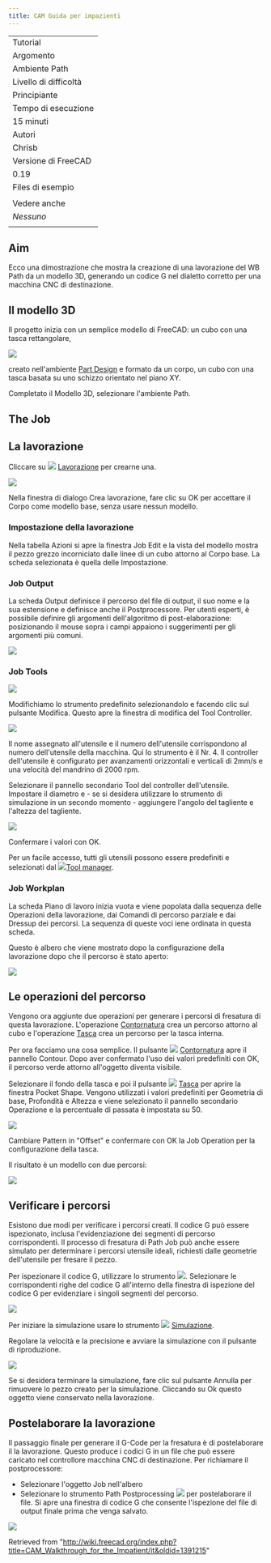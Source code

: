 ```yaml
---
title: CAM Guida per impazienti
---
```

|  |
| --- |
| Tutorial |
| Argomento |
| Ambiente Path |
| Livello di difficoltà |
| Principiante |
| Tempo di esecuzione |
| 15 minuti |
| Autori |
| Chrisb |
| Versione di FreeCAD |
| 0.19 |
| Files di esempio |
|  |
| Vedere anche |
| *Nessuno* |
|  |

## Aim

Ecco una dimostrazione che mostra la creazione di una lavorazione del WB Path da un modello 3D, generando un codice G nel dialetto corretto per una macchina CNC di destinazione.

## Il modello 3D

Il progetto inizia con un semplice modello di FreeCAD: un cubo con una tasca rettangolare,

![](/images/Path-SquarePocketModel.png)

creato nell'ambiente [Part Design](/PartDesign_Workbench/it "PartDesign Workbench/it") e formato da un corpo, un cubo con una tasca basata su uno schizzo orientato nel piano XY.

Completato il Modello 3D, selezionare l'ambiente Path.

## The Job

## La lavorazione

Cliccare su ![](/images/Path-Job.png) [Lavorazione](/Path_Job/it "Path Job/it") per crearne una.

![](/images/Path-JobCreationDialog.png)

Nella finestra di dialogo Crea lavorazione, fare clic su OK per accettare il Corpo come modello base, senza usare nessun modello.

### Impostazione della lavorazione

Nella tabella Azioni si apre la finestra Job Edit e la vista del modello mostra il pezzo grezzo incorniciato dalle linee di un cubo attorno al Corpo base. La scheda selezionata è quella delle Impostazione.

### Job Output

La scheda Output definisce il percorso del file di output, il suo nome e la sua estensione e definisce anche il Postprocessore. Per utenti esperti, è possibile definire gli argomenti dell'algoritmo di post-elaborazione: posizionando il mouse sopra i campi appaiono i suggerimenti per gli argomenti più comuni.

![](/images/Path-JobOutput.png)

### Job Tools

![](/images/Path-JobTools.png)

Modifichiamo lo strumento predefinito selezionandolo e facendo clic sul pulsante Modifica. Questo apre la finestra di modifica del Tool Controller.

![](/images/Path-ToolConfig.gif)

Il nome assegnato all'utensile e il numero dell'utensile corrispondono al numero dell'utensile della macchina. Qui lo strumento è il Nr. 4. Il controller dell'utensile è configurato per avanzamenti orizzontali e verticali di 2mm/s e una velocità del mandrino di 2000 rpm.

Selezionare il pannello secondario Tool del controller dell'utensile. Impostare il diametro e - se si desidera utilizzare lo strumento di simulazione in un secondo momento - aggiungere l'angolo del tagliente e l'altezza del tagliente.

![](/images/Path-ToolAdd.gif)

Confermare i valori con OK.

Per un facile accesso, tutti gli utensili possono essere predefiniti e selezionati dal ![](/images/Path_ToolLibraryEdit.svg)[Tool manager](/Path_ToolLibraryEdit "Path ToolLibraryEdit").

### Job Workplan

La scheda Piano di lavoro inizia vuota e viene popolata dalla sequenza delle Operazioni della lavorazione, dai Comandi di percorso parziale e dai Dressup dei percorsi. La sequenza di queste voci iene ordinata in questa scheda.

Questo è albero che viene mostrato dopo la configurazione della lavorazione dopo che il percorso è stato aperto:

![](/images/Path-TreeWithJob.png)

## Le operazioni del percorso

Vengono ora aggiunte due operazioni per generare i percorsi di fresatura di questa lavorazione. L'operazione [Contornatura](/Path_Profile/it "Path Profile/it") crea un percorso attorno al cubo e l'operazione [Tasca](/Path_Pocket_Shape/it "Path Pocket Shape/it") crea un percorso per la tasca interna.

Per ora facciamo una cosa semplice. Il pulsante ![](/images/Path_Profile.svg) [Contornatura](/Path_Profile/it "Path Profile/it") apre il pannello Contour. Dopo aver confermato l'uso dei valori predefiniti con OK, il percorso verde attorno all'oggetto diventa visibile.

Selezionare il fondo della tasca e poi il pulsante ![](/images/Path_Pocket.png) [Tasca](/Path_Pocket_Shape/it "Path Pocket Shape/it") per aprire la finestra Pocket Shape. Vengono utilizzati i valori predefiniti per Geometria di base, Profondità e Altezza e viene selezionato il pannello secondario Operazione e la percentuale di passata è impostata su 50.

![](/images/Path-PocketOperation.gif)

Cambiare Pattern in "Offset" e confermare con OK la Job Operation per la configurazione della tasca.

Il risultato è un modello con due percorsi:

![](/images/Path-WalkThroughResult.gif)

## Verificare i percorsi

Esistono due modi per verificare i percorsi creati. Il codice G può essere ispezionato, inclusa l'evidenziazione dei segmenti di percorso corrispondenti. Il processo di fresatura di Path Job può anche essere simulato per determinare i percorsi utensile ideali, richiesti dalle geometrie dell'utensile per fresare il pezzo.

Per ispezionare il codice G, utilizzare lo strumento ![](/images/Path_Inspect.png). Selezionare le corrispondenti righe del codice G all'interno della finestra di ispezione del codice G per evidenziare i singoli segmenti del percorso.

![](/images/Path-InspectWindow.gif)

Per iniziare la simulazione usare lo strumento ![](/images/Path_Simulator.png) [Simulazione](/Path_Simulator/it "Path Simulator/it").

Regolare la velocità e la precisione e avviare la simulazione con il pulsante di riproduzione.

![](/images/Path-Simulation.gif)

Se si desidera terminare la simulazione, fare clic sul pulsante Annulla per rimuovere lo pezzo creato per la simulazione. Cliccando su Ok questo oggetto viene conservato nella lavorazione.

## Postelaborare la lavorazione

Il passaggio finale per generare il G-Code per la fresatura è di postelaborare il la lavorazione. Questo produce i codici G in un file che può essere caricato nel controllore macchina CNC di destinazione. Per richiamare il postprocessore:

* Selezionare l'oggetto Job nell'albero
* Selezionare lo strumento Path Postprocessing ![](/images/Path_PostProcess.png) per postelaborare il file. Si apre una finestra di codice G che consente l'ispezione del file di output finale prima che venga salvato.

![](/images/Path-PostOutput.gif)

Retrieved from "<http://wiki.freecad.org/index.php?title=CAM_Walkthrough_for_the_Impatient/it&oldid=1391215>"